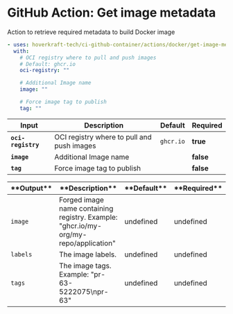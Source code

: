 <!-- start title -->

# GitHub Action: Get image metadata

<!-- end title -->
<!-- start description -->

Action to retrieve required metadata to build Docker image

<!-- end description -->
<!-- start contents -->
<!-- end contents -->
<!-- start usage -->

```yaml
- uses: hoverkraft-tech/ci-github-container/actions/docker/get-image-metadata@v0.11.0
  with:
    # OCI registry where to pull and push images
    # Default: ghcr.io
    oci-registry: ""

    # Additional Image name
    image: ""

    # Force image tag to publish
    tag: ""
```

<!-- end usage -->
<!-- start inputs -->

| **Input**                     | **Description**                            | **Default**          | **Required** |
| ----------------------------- | ------------------------------------------ | -------------------- | ------------ |
| **<code>oci-registry</code>** | OCI registry where to pull and push images | <code>ghcr.io</code> | **true**     |
| **<code>image</code>**        | Additional Image name                      |                      | **false**    |
| **<code>tag</code>**          | Force image tag to publish                 |                      | **false**    |

<!-- end inputs -->
<!-- start outputs -->

| \***\*Output\*\***  | \***\*Description\*\***                                                              | \***\*Default\*\*** | \***\*Required\*\*** |
| ------------------- | ------------------------------------------------------------------------------------ | ------------------- | -------------------- |
| <code>image</code>  | Forged image name containing registry. Example: "ghcr.io/my-org/my-repo/application" | undefined           | undefined            |
| <code>labels</code> | The image labels.                                                                    | undefined           | undefined            |
| <code>tags</code>   | The image tags. Example: "pr-63-5222075\npr-63"                                      | undefined           | undefined            |

<!-- end outputs -->
<!-- start [.github/ghadocs/examples/] -->
<!-- end [.github/ghadocs/examples/] -->
